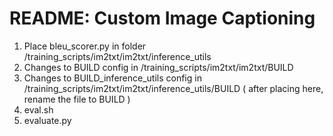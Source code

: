 README: Custom Image Captioning 
===============================

1) Place bleu_scorer.py in folder /training_scripts/im2txt/im2txt/inference_utils
2) Changes to BUILD config in /training_scripts/im2txt/im2txt/BUILD
3) Changes to BUILD_inference_utils config in /training_scripts/im2txt/im2txt/inference_utils/BUILD  ( after placing here, rename the file to BUILD )
4) eval.sh
5) evaluate.py